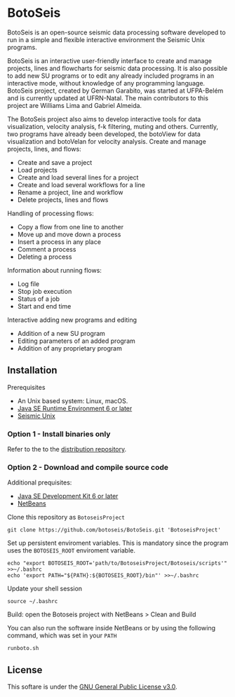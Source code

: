 # BotoSeis

BotoSeis is an open-source seismic data processing software developed to run in a simple and flexible interactive environment the Seismic Unix programs.

BotoSeis is an interactive user-friendly interface to create and manage projects, lines and flowcharts for seismic data processing. It is also possible to add new SU programs or to edit any already included programs in an interactive mode, without knowledge of  any programming language. BotoSeis project, created by German Garabito, was started at UFPA-Belém and is currently updated at UFRN-Natal. The main contributors to this project are Williams Lima and Gabriel Almeida.

The BotoSeis project also aims to develop interactive tools for data visualization, velocity analysis, f-k filtering, muting and others. Currently, two programs have already been developed, the botoView for data visualization and botoVelan for velocity analysis.
Create and manage projects, lines, and flows:

- Create and save a project
- Load projects
- Create and load several lines for a project
- Create and load several workflows for a line
- Rename a project, line and workflow
- Delete projects, lines and flows

Handling of processing flows:
- Copy a flow from one line to another
- Move up and move down a process
- Insert a process in any place
- Comment a process
- Deleting a process

Information about running flows:
- Log file
- Stop job execution
- Status of a job
- Start and end time

Interactive adding new programs and editing
- Addition of a new SU program
- Editing parameters of an added program
- Addition of any proprietary program

## Installation

Prerequisites
- An Unix based system: Linux, macOS.
- [Java SE Runtime Environment 6 or later](https://www.oracle.com/java/technologies/javase-downloads.html)
- [Seismic Unix](https://github.com/JohnWStockwellJr/SeisUnix/wiki#installation-notes)

### Option 1 - Install binaries only

Refer to the to the [distribution repository](https://github.com/botoseis/botoseis-bin).

### Option 2 - Download and compile source code

Additional prequisites:
- [Java SE Development Kit 6 or later](https://www.oracle.com/java/technologies/javase-downloads.html)
- [NetBeans](https://netbeans.apache.org/download/index.html)

Clone this repository as `BotoseisProject`
```
git clone https://github.com/botoseis/BotoSeis.git 'BotoseisProject'
```

Set up persistent enviroment variables. This is mandatory since the program uses the `BOTOSEIS_ROOT` enviroment variable.
```
echo "export BOTOSEIS_ROOT='path/to/BotoseisProject/Botoseis/scripts'" >>~/.bashrc
echo 'export PATH="${PATH}:${BOTOSEIS_ROOT}/bin"' >>~/.bashrc
```

Update your shell session
```
source ~/.bashrc
```

Build: open the Botoseis project with NetBeans > Clean and Build

You can also run the software inside NetBeans or by using the following command, which was set in your `PATH`
```
runboto.sh
```

## License

This softare is under the [GNU General Public License v3.0](LICENSE).
